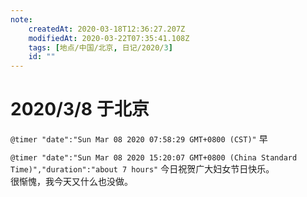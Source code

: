 ```yaml
---
note:
    createdAt: 2020-03-18T12:36:27.207Z
    modifiedAt: 2020-03-22T07:35:41.108Z
    tags: [地点/中国/北京, 日记/2020/3]
    id: ""
---
```

# 2020/3/8 于北京

`@timer "date":"Sun Mar 08 2020 07:58:29 GMT+0800 (CST)"`
早

`@timer "date":"Sun Mar 08 2020 15:20:07 GMT+0800 (China Standard Time)","duration":"about 7 hours"`
今日祝贺广大妇女节日快乐。  
很惭愧，我今天又什么也没做。
